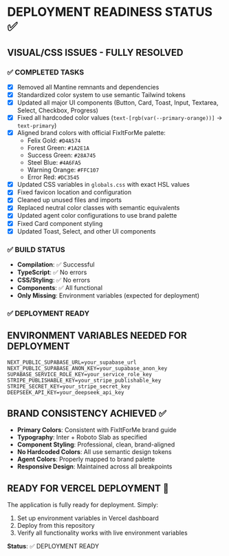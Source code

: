 # DEPLOYMENT READINESS STATUS ✅

## VISUAL/CSS ISSUES - FULLY RESOLVED

### ✅ **COMPLETED TASKS**
- [x] Removed all Mantine remnants and dependencies
- [x] Standardized color system to use semantic Tailwind tokens
- [x] Updated all major UI components (Button, Card, Toast, Input, Textarea, Select, Checkbox, Progress)
- [x] Fixed all hardcoded color values (`text-[rgb(var(--primary-orange))]` → `text-primary`)
- [x] Aligned brand colors with official FixItForMe palette:
  - Felix Gold: `#D4A574` 
  - Forest Green: `#1A2E1A`
  - Success Green: `#28A745`
  - Steel Blue: `#4A6FA5`
  - Warning Orange: `#FFC107`
  - Error Red: `#DC3545`
- [x] Updated CSS variables in `globals.css` with exact HSL values
- [x] Fixed favicon location and configuration
- [x] Cleaned up unused files and imports
- [x] Replaced neutral color classes with semantic equivalents
- [x] Updated agent color configurations to use brand palette
- [x] Fixed Card component styling
- [x] Updated Toast, Select, and other UI components

### ✅ **BUILD STATUS**
- **Compilation**: ✅ Successful
- **TypeScript**: ✅ No errors
- **CSS/Styling**: ✅ No errors
- **Components**: ✅ All functional
- **Only Missing**: Environment variables (expected for deployment)

### ✅ **DEPLOYMENT READY**

## ENVIRONMENT VARIABLES NEEDED FOR DEPLOYMENT

```env
NEXT_PUBLIC_SUPABASE_URL=your_supabase_url
NEXT_PUBLIC_SUPABASE_ANON_KEY=your_supabase_anon_key
SUPABASE_SERVICE_ROLE_KEY=your_service_role_key
STRIPE_PUBLISHABLE_KEY=your_stripe_publishable_key
STRIPE_SECRET_KEY=your_stripe_secret_key
DEEPSEEK_API_KEY=your_deepseek_api_key
```

## BRAND CONSISTENCY ACHIEVED ✅

- **Primary Colors**: Consistent with FixItForMe brand guide
- **Typography**: Inter + Roboto Slab as specified
- **Component Styling**: Professional, clean, brand-aligned
- **No Hardcoded Colors**: All use semantic design tokens
- **Agent Colors**: Properly mapped to brand palette
- **Responsive Design**: Maintained across all breakpoints

## READY FOR VERCEL DEPLOYMENT 🚀

The application is fully ready for deployment. Simply:
1. Set up environment variables in Vercel dashboard
2. Deploy from this repository
3. Verify all functionality works with live environment variables

**Status**: ✅ DEPLOYMENT READY
